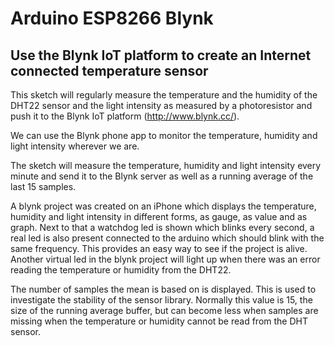 # Arduino ESP8266 Blynk 

## Use the Blynk IoT platform to create an Internet connected temperature sensor

This sketch will regularly measure the temperature and the humidity of the DHT22 sensor and the light intensity as measured by a photoresistor and push it to the Blynk IoT platform (http://www.blynk.cc/). 

We can use the Blynk phone app to monitor the temperature, humidity and light intensity wherever we are.

The sketch will measure the temperature, humidity and light intensity every minute and send it to the Blynk server as well as a running average of the last 15 samples.

A blynk project was created on an iPhone which displays the temperature, humidity and light intensity in different forms, as gauge, as value and as graph. Next to that a watchdog led is shown which blinks every second, a real led is also present connected to the arduino which should blink with the same frequency. This provides an easy way to see if the project is alive. Another virtual led in the blynk project will light up when there was an error reading the temperature or humidity from the DHT22. 
 
The number of samples the mean is based on is displayed. This is used to investigate the stability of the sensor library. Normally this value is 15, the size of the running average buffer, but can become less when samples are missing when the temperature or humidity cannot be read from the DHT sensor.
